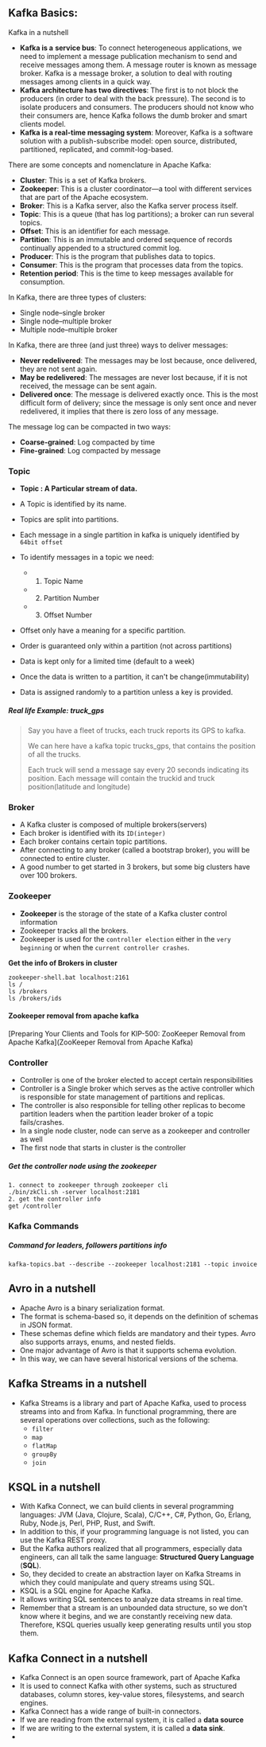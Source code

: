 ## Kafka Basics:

Kafka in a nutshell

- **Kafka is a** **service bus**: To connect heterogeneous applications,     we need to implement a message publication mechanism to send and receive     messages among them. A message router is known as message broker. Kafka is     a message broker, a solution to deal with routing messages among clients     in a quick way.
- **Kafka architecture     has two directives**: The first is to not block the producers (in order to deal with     the back pressure). The second is to isolate producers and consumers. The     producers should not know who their consumers are, hence Kafka follows the     dumb broker and smart clients model.
- **Kafka is a real-time messaging system**: Moreover, Kafka is a software solution with a publish-subscribe     model: open source, distributed, partitioned, replicated, and     commit-log-based.



There are some concepts and nomenclature in Apache Kafka:

- **Cluster**: This is  a set of Kafka brokers.
- **Zookeeper**: This is a cluster coordinator—a tool with different services that are part of the     Apache ecosystem.
- **Broker**: This is a Kafka server, also the Kafka server process itself.
- **Topic**: This is a queue (that has log partitions); a broker can run several topics.
- **Offset**: This is an identifier for each message.
- **Partition**: This is an immutable and ordered sequence of records continually appended to a structured commit     log.
- **Producer**: This is the program that publishes data to topics.
- **Consumer**: This is the program that processes data from the topics.
- **Retention period**: This is the time to  keep messages available for consumption.



In Kafka, there are three types of clusters:

- Single node–single broker
- Single node–multiple broker
- Multiple     node–multiple broker



In Kafka, there are three (and just three) ways to deliver messages:

- **Never redelivered**: The messages may be lost because, once delivered, they are not sent again.
- **May be redelivered**: The     messages are never lost because, if it is not received, the message can be     sent again.
- **Delivered     once**:     The message is delivered exactly once. This is the most difficult form of     delivery; since the message is only sent once and never redelivered, it     implies that there is zero loss of any message.



The message log can be compacted in two ways:

- **Coarse-grained**: Log compacted by time
- **Fine-grained**: Log compacted by message





### Topic

- **Topic : A Particular stream of data.**

- A Topic is identified by its name.
- Topics are split into partitions.
- Each message in a single partition in kafka is uniquely identified by `64bit offset`
- To identify messages  in a topic we need:
  - 1. Topic Name
  - 2. Partition Number
  - 3. Offset Number
- Offset only have a meaning for a specific partition.
- Order is guaranteed only within a partition (not across partitions)
- Data is kept only for a limited time (default to a week)
- Once the data is written to a partition, it can't be change(immutability)
- Data is assigned randomly to a partition unless a key is provided.

 ##### Real life Example:  truck_gps
 > Say you have a fleet of trucks, each truck reports its GPS to kafka.<p>
 We can here have a kafka topic trucks_gps, that contains the position of all the trucks.<p>
 Each truck will send a message say every 20 seconds indicating its position. Each message will contain the truckid and truck    position(latitude and longitude)





### Broker

  - A Kafka cluster is composed of multiple brokers(servers)
  - Each broker is identified with its `ID(integer)`
  - Each broker contains certain topic partitions.
  - After connecting to any broker (called a bootstrap broker), you willl be connected to entire cluster.
  - A good number to get started in 3 brokers, but some big clusters have over 100 brokers.




### Zookeeper
- **Zookeeper** is the storage of the state of a Kafka cluster control information
-  Zookeeper tracks all the brokers.
- Zookeeper is used for the `controller election` either in the `very beginning` or when the `current controller crashes`.

**Get the info of Brokers in cluster**
```
zookeeper-shell.bat localhost:2161
ls /
ls /brokers
ls /brokers/ids
```

#### Zookeeper removal from apache kafka
[Preparing Your Clients and Tools for KIP-500: ZooKeeper Removal from Apache Kafka](ZooKeeper Removal from Apache Kafka)



### Controller

- Controller is one of the broker elected to accept certain responsibilities
- Controller is a Single broker which serves as the active controller which is responsible for state management of partitions and replicas.
- The controller is also responsible for telling other replicas to become partition leaders when the partition leader broker of a topic fails/crashes.
- In a single node cluster, node can serve as a zookeeper  and controller as well
- The first node that starts in cluster is the controller

##### Get the controller node using the zookeeper
```
1. connect to zookeeper through zookeeper cli
./bin/zkCli.sh -server localhost:2181 
2. get the controller info
get /controller
```



### Kafka Commands

##### Command for leaders, followers partitions info
```
kafka-topics.bat --describe --zookeeper localhost:2181 --topic invoice
```

## Avro in a nutshell

- Apache Avro is a binary serialization format. 
- The format is schema-based so, it depends on the definition of schemas in JSON format. 
- These schemas define which fields are mandatory and their types. Avro also supports arrays, enums, and nested fields.
- One major advantage of Avro is that it supports schema evolution. 
- In this way, we can have several historical versions of the schema.



## Kafka Streams in a nutshell

- Kafka Streams is a library and part of Apache Kafka, used to process streams into and from Kafka. In functional programming, there are several operations over collections, such as the following:
  - `filter`
  - `map`
  - `flatMap`
  - `groupBy`
  - `join`



## KSQL in a nutshell

- With Kafka Connect, we can build clients in several programming languages: JVM (Java, Clojure, Scala), C/C++, C#, Python, Go, Erlang, Ruby, Node.js, Perl, PHP, Rust, and Swift. 
- In addition to this, if your programming language is not listed, you can use the Kafka REST proxy. 
- But the Kafka authors realized that all programmers, especially data engineers, can all talk the same language: **Structured Query Language** (**SQL**). 
- So, they decided to create an abstraction layer on Kafka Streams in which they could manipulate and query streams using SQL.
- KSQL is a SQL engine for Apache Kafka. 
- It allows writing SQL sentences to analyze data streams in real time. 
- Remember that a stream is an unbounded data structure, so we don't know where it begins, and we are constantly receiving new data. Therefore, KSQL queries usually keep generating results until you stop them.



## Kafka Connect in a nutshell

- Kafka Connect is an open source framework, part of Apache Kafka
-  It is used to connect Kafka with other systems, such as structured databases, column stores, key-value stores, filesystems, and search engines. 
- Kafka Connect has a wide range of built-in connectors. 
- If we are reading from the external system, it is called a **data source**
- If we are writing to the external system, it is called a **data sink**.
- 

